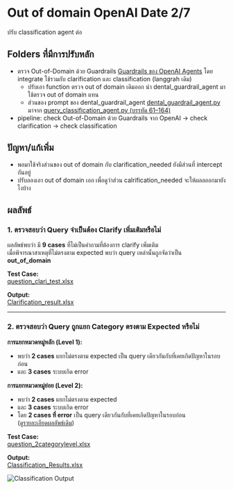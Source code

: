 # Out of domain OpenAI Date 2/7
ปรับ classification agent ต่อ

## Folders ที่มีการปรับหลัก
- ตรวจ Out-of-Domain ด้วย Guardrails [Guardrails ของ OpenAI Agents](https://openai.github.io/openai-agents-python/guardrails/) โดย integrate ใช้รวมกับ clarification และ classification (langgrah เดิม)
  - ปรับเอา function ตรวจ out of domain เดิมออก นำ dental_guardrail_agent มาใช้ตรวจ out of domain แทน 
  - ส่วนของ prompt ของ dental_guardrail_agent [dental_guardrail_agent.py](https://github.com/ffahpatcha/senior_project_update/blob/main/outOfDomain_openAI/my_agents/dental_guardrail_agent.py) มาจาก [query_classification_agent.py (บรรทัด 61–164)](https://github.com/ffahpatcha/senior_project_update/blob/main/seniorProject_withoutStructure_Output_18_6/agents/query_classification_agent.py#L61-L164)
- pipeline: check Out-of-Domain ด้วย Guardrails จาก OpenAI -> check clarification -> check classification

## ปัญหา/แก้เพิ่ม
- พอมาใช้จริงส่วนของ out of domain กับ clarification_needed ยังมีส่วนที่ intercept กันอยู่
- ปรับลองเอา out of domain เอก เพื่อดูว่าส่วน calrification_needed จะให้ผลลออกมายังไงบ้าง

## ผลลัพธ์

### 1. ตรวจสอบว่า Query จำเป็นต้อง Clarify เพิ่มเติมหรือไม่

ผลลัพธ์พบว่า มี **9 cases** ที่ไม่เป็นคำถามที่ต้องการ clarify เพิ่มเติม  
เมื่อพิจารณาสาเหตุที่ไม่ตรงตาม expected พบว่า query เหล่านั้นถูกจัดว่าเป็น **out_of_domain**

**Test Case:**  
[question_clari_test.xlsx](https://raw.githubusercontent.com/ffahpatcha/senior_project_update/main/seniorProject_withoutStructure_Output_18_6/test_case/question_clari_test.xlsx)

**Output:**  
[Clarification_result.xlsx](https://raw.githubusercontent.com/ffahpatcha/senior_project_update/main/outOfDomain_openAI/test_case/question_clari_test.xlsx)

---

### 2. ตรวจสอบว่า Query ถูกแยก Category ตรงตาม Expected หรือไม่

**การแยกหมวดหมู่หลัก (Level 1):**

- พบว่า **2 cases** แยกไม่ตรงตาม expected เป็น query เดียวกันกับที่เคยเกิดปัญหาในรอบก่อน 
- และ **3 cases** ระบบเกิด error

**การแยกหมวดหมู่ย่อย (Level 2):**

- พบว่า **2 cases** แยกไม่ตรงตาม expected  
- และ **3 cases** ระบบเกิด error   
- โดย **2 cases ที่ error** เป็น query เดียวกันกับที่เคยเกิดปัญหาในรอบก่อน  
  ([ดูรายละเอียดผลลัพธ์เดิม](https://github.com/ffahpatcha/senior_project_update/tree/main/seniorProject_withStruture_Output_11_6#%E0%B8%9C%E0%B8%A5%E0%B8%A5%E0%B8%B1%E0%B8%9E%E0%B8%98%E0%B9%8C))

**Test Case:**  
[question_2categorylevel.xlsx](https://raw.githubusercontent.com/ffahpatcha/senior_project_update/main/seniorProject_withoutStructure_Output_18_6/test_case/question_2categorylevel.xlsx)

**Output:**  
[Classification_Results.xlsx](https://raw.githubusercontent.com/ffahpatcha/senior_project_update/main/outOfDomain_openAI/test_case/results_outOfDomain_openAI.xlsx)

![Classification Output](https://github.com/user-attachments/assets/0033ecfa-f2d3-401e-ac76-4f890d1ed5dd)

